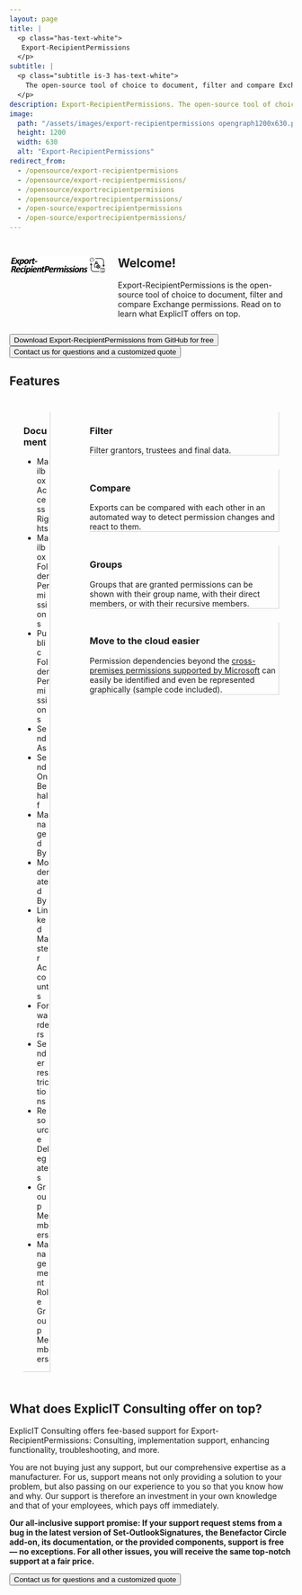 ```yaml
---
layout: page
title: |
  <p class="has-text-white">
   Export-RecipientPermissions
  </p>
subtitle: |
  <p class="subtitle is-3 has-text-white">
    The open-source tool of choice to document, filter and compare Exchange permissions
  </p>
description: Export-RecipientPermissions. The open-source tool of choice to document, filter and compare Exchange permissions.
image:
  path: "/assets/images/export-recipientpermissions opengraph1200x630.png"
  height: 1200
  width: 630
  alt: "Export-RecipientPermissions"
redirect_from:
  - /opensource/export-recipientpermisions
  - /opensource/export-recipientpermissions/
  - /opensource/exportrecipientpermisions
  - /opensource/exportrecipientpermissions/
  - /open-source/exportrecipientpermissions
  - /open-source/exportrecipientpermissions/
---
```

<div class="columns">
  <div class="column is-one-third">
    <h2><img src="/assets/images/export-recipientpermissions.png" alt="Export-RecipientPermissions"></h2>
  </div>
  <div class="column">
    <h2>Welcome!</h2>
    <p>Export-RecipientPermissions is the open-source tool of choice to document, filter and compare Exchange permissions. Read on to learn what ExplicIT offers on top.</p>
  </div>
</div>

<a href="https://github.com/GruberMarkus/export-recipientpermissions" target="_blank"><button class="button is-link is-normal is-hover">Download Export-RecipientPermissions from GitHub for free</button></a>
<a href="/contact"><button class="button is-link is-normal is-hover">Contact us for questions and a customized quote</button></a>

## Features
<div class="columns">
  <div class="column">
    <div class="box" style="margin: 1.5rem; border-radius: 0; border-style: solid; border-width:thin; border-color:transparent lightgrey lightgrey transparent;">
      <div class="content">
        <h3>Document</h3>
        <ul>
          <li>Mailbox Access Rights</li>
          <li>Mailbox Folder Permissions</li>
          <li>Public Folder Permissions</li>
          <li>Send As</li>
          <li>Send On Behalf</li>
          <li>Managed By</li>
          <li>Moderated By</li>
          <li>Linked Master Accounts</li>
          <li>Forwarders</li>
          <li>Sender restrictions</li>
          <li>Resource Delegates</li>
          <li>Group Members</li>
          <li>Management Role Group Members</li>
        </ul>
      </div>
    </div>
  </div>
  <div class="column">
    <div class="box" style="margin: 1.5rem; border-radius: 0; border-style: solid; border-width:thin; border-color:transparent lightgrey lightgrey transparent;">
      <div class="content">
        <h3>Filter</h3>
        Filter grantors, trustees and final data.
      </div>
    </div>
    <div class="box" style="margin: 1.5rem; border-radius: 0; border-style: solid; border-width:thin; border-color:transparent lightgrey lightgrey transparent;">
      <div class="content">
        <h3>Compare</h3>
        Exports can be compared with each other in an automated way to detect permission changes and react to them.
      </div>
    </div>
    <div class="box" style="margin: 1.5rem; border-radius: 0; border-style: solid; border-width:thin; border-color:transparent lightgrey lightgrey transparent;">
      <div class="content">
        <h3>Groups</h3>
        Groups that are granted permissions can be shown with their group name, with their direct members, or with their
        recursive members.
      </div>
    </div>
    <div class="box" style="margin: 1.5rem; border-radius: 0; border-style: solid; border-width:thin; border-color:transparent lightgrey lightgrey transparent;">
      <div class="content">
        <h3>Move to the cloud easier</h3>
        Permission dependencies beyond the <a
          href="https://learn.microsoft.com/en-us/exchange/permissions" target="_blank">cross-premises permissions supported by
          Microsoft</a> can easily be identified and even be represented graphically (sample code included).
      </div>
    </div>
  </div>
</div>

## What does ExplicIT Consulting offer on top?
ExplicIT Consulting offers fee-based support for Export-RecipientPermissions: Consulting, implementation support, enhancing functionality, troubleshooting, and more.

You are not buying just any support, but our comprehensive expertise as a manufacturer. For us, support means not only providing a solution to your problem, but also passing on our experience to you so that you know how and why. Our support is therefore an investment in your own knowledge and that of your employees, which pays off immediately.

**Our all-inclusive support promise: If your support request stems from a bug in the latest version of Set-OutlookSignatures, the Benefactor Circle add-on, its documentation, or the provided components, support is free — no exceptions. For all other issues, you will receive the same top-notch support at a fair price.**

<a href="/contact"><button class="button is-link is-normal is-hover">Contact us for questions and a customized quote</button></a>
